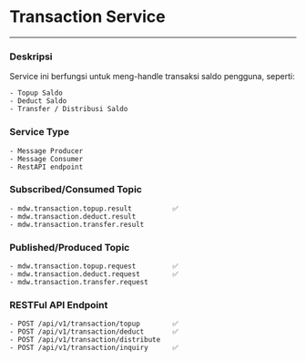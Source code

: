 # Transaction Service
---
### Deskripsi
Service ini berfungsi untuk meng-handle transaksi saldo pengguna, seperti:

    - Topup Saldo
    - Deduct Saldo
    - Transfer / Distribusi Saldo
    
### Service Type
    - Message Producer
    - Message Consumer
    - RestAPI endpoint

### Subscribed/Consumed Topic
    - mdw.transaction.topup.result          ✅
    - mdw.transaction.deduct.result
    - mdw.transaction.transfer.result

### Published/Produced Topic
    - mdw.transaction.topup.request         ✅
    - mdw.transaction.deduct.request        ✅
    - mdw.transaction.transfer.request
    

### RESTFul API Endpoint
    - POST /api/v1/transaction/topup        ✅
    - POST /api/v1/transaction/deduct       ✅
    - POST /api/v1/transaction/distribute
    - POST /api/v1/transaction/inquiry      ✅